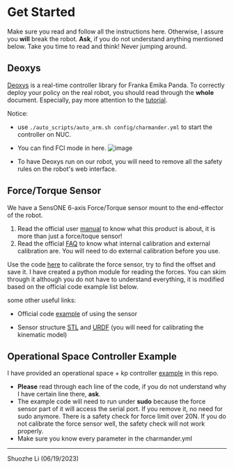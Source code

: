 
# Get Started

Make sure you read and follow all the instructions here. Otherwise, I assure you **will** break the robot. **Ask**, if you do not understand anything mentioned below. Take you time to read and think! Never jumping around.

## Deoxys

[Deoxys](https://ut-austin-rpl.github.io/deoxys-docs/html/) is a real-time controller library for Franka Emika Panda. To correctly deploy your policy on the real robot, you should read through the **whole** document. Especially, pay more attention to the [tutorial](https://ut-austin-rpl.github.io/deoxys-docs/html/tutorials/running_robots.html).

Notice: 

- use ```./auto_scripts/auto_arm.sh config/charmander.yml``` to start the controller on NUC.

- You can find FCI mode in here.
![image](https://github.com/UT-Austin-RobIn/panda_robot/assets/37442704/418f03bb-920c-4acb-addf-b99d99e2f0ac)

- To have Deoxys run on our robot, you will need to remove all the safety rules on the robot's web interface.


## Force/Torque Sensor

We have a SensONE 6-axis Force/Torque sensor mount to the end-effector of the robot.
1.	Read the official user [manual](http://www.jwcorporation.kr/wp-content/catal/BOTASYSTEMS.pdf) to know what this product is about, it is more than just a force/toque sensor!
2.	Read the official [FAQ](https://www.botasys.com/faq) to know what internal calibration and external calibration are. You will need to do external calibration before you use.

Use the code [here](https://github.com/UT-Austin-RobIn/panda_robot/blob/main/force_sensor_calibration.py) to calibrate the force sensor, try to find the offset and save it.
I have created a python module for reading the forces. You can skim through it although you do not have to understand everything, it is modified based on the official code example list below. 

some other useful links:

 - Official code    [example](https://gitlab.com/botasys/python_interface/-/blob/main/examples/bota_serial_example.py)    of using the sensor

- Sensor structure [STL](https://gitlab.com/botasys/bota_driver/-/blob/master/rokubimini_description/meshes/BFT_SENS_M8/mounting.STL) and [URDF](https://gitlab.com/botasys/bota_driver/-/blob/master/rokubimini_description/urdf/BFT_SENS_SER_M8_robot.urdf.xacro) (you will need for calibrating the kinematic model)




## Operational Space Controller Example

I have provided an operational space + kp controller [example](https://github.com/UT-Austin-RobIn/panda_robot/blob/main/OSC_POSE_variable_kp.py) in this repo. 
- **Please** read through each line of the code, if you do not understand why I have certain line there, **ask**. 
- The example code will need to run under **sudo** because the force sensor part of it will access the serial port. If you remove it, no need for sudo anymore. There is a safety check for force limit over 20N. If you do not calibrate the force sensor well, the safety check will not work properly.
- Make sure you know every parameter in the charmander.yml


---
Shuozhe Li (06/19/2023)

